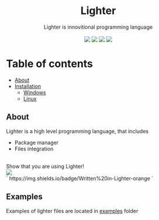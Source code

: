 <div align="center">
    <h1>Lighter</h1>
    Lighter is innovitional programming language
    <br><br>
    <img src="https://img.shields.io/github/contributors/ScriptChip/Lighter?style=for-the-badge" />
    <img src="https://img.shields.io/badge/Authors-ScriptChip-orange?style=for-the-badge" />
    <a href="https://trello.com/b/O9nvJuNO/lighter"><img src="https://img.shields.io/badge/Observe%20progress%20on-Trello-blue?style=for-the-badge" /></a>
    <img src="https://img.shields.io/github/issues/ScriptChip/Lighter?style=for-the-badge" />
</div>

# Table of contents
- [About](#about)
- [Installation](#installation)
  - [Windows](#installation-windows)
  - [Linux](#installation-linux)

## About

Lighter is a high level programming language, that includes
- Package manager
- Files integration
<br>
Show that you are using Lighter!<br>
<img src="https://img.shields.io/badge/Written%20in-Lighter-orange" />
<br>
` https://img.shields.io/badge/Written%20in-Lighter-orange `

## Examples

Examples of lighter files are located in <a href="https://github.com/ScriptChip/Lighter/tree/master/examples" title="Navigate to examples folder">examples</a> folder

